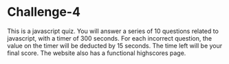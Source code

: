 # Challenge-4

This is a javascript quiz. You will answer a series of 10 questions related to javascript, with a
timer of 300 seconds. For each incorrect question, the value on the timer will be deducted by 15 seconds.
The time left will be your final score. The website also has a functional highscores page.
